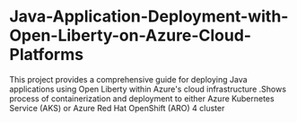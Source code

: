 # Java-Application-Deployment-with-Open-Liberty-on-Azure-Cloud-Platforms
 This project provides a comprehensive guide for deploying Java applications using Open Liberty within Azure's cloud infrastructure .Shows process of containerization and deployment to either Azure Kubernetes Service (AKS) or Azure Red Hat OpenShift (ARO) 4 cluster

